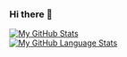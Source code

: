 ### Hi there 👋

[![My GitHub Stats](https://github-readme-stats.vercel.app/api/?username=ifky06&count_private=true&theme=tokyonight&showicons=true)]()			
[![My GitHub Language Stats](https://github-readme-stats.vercel.app/api/top-langs/?username=ifky06&langs_count=5&theme=tokyonight)]()

<!--
**ifky06/ifky06** is a ✨ _special_ ✨ repository because its `README.md` (this file) appears on your GitHub profile.

Here are some ideas to get you started:

- 🔭 I’m currently working on ...
- 🌱 I’m currently learning ...
- 👯 I’m looking to collaborate on ...
- 🤔 I’m looking for help with ...
- 💬 Ask me about ...
- 📫 How to reach me: ...
- 😄 Pronouns: ...
- ⚡ Fun fact: ...
-->
